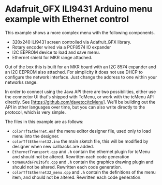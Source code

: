 # Adafruit_GFX ILI9431 Arduino menu example with Ethernet control

 This example shows a more complex menu with the following components.
 
 * 320x240 ILI9431 screen controlled via Adafruit_GFX library.
 * Rotary encoder wired via a PCF8574 IO expander
 * I2C EEPROM device to load and save menu.
 * Ethernet shield for MKR range attached.

Out of the box this is built for an MKR board with an I2C 8574 expander and an I2C EEPROM also attached. For simplicity it does not use DHCP to configure the network interface. Just change the address to one within your networks range.

In order to connect using the Java API there are two possibilities, either use the connector UI that's shipped with TcMenu, or work with the tcMenu API directly. See [https://github.com/davetcc/tcMenu]. We'll be building out the API in other languages over time, but you can also write directly to the
protocol, which is very simple.

The files in this example are as follows:

 * `colorTftEthernet.emf` the menu editor designer file, used only to load menu into the designer.
 * `colorTftEthernet32.ino` the main sketch file, this will be modified by designer when new callbacks are added.
 * `EthernetTransport.cpp` and `.h` contain the ethernet plugin for tcMenu and should not be altered. Rewritten each code generation
 * `tcMenuAdaFruitGfx.cpp` and `.h` contain the graphics drawing plugin and should not be altered. Rewritten each code generation.
 * `colorTftEthernet32_menu.cpp` and `.h` contain the definitions of the menu item, and should not be altered. Rewritten each code generation.
 